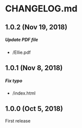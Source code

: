 # CHANGELOG.md

## 1.0.2 (Nov 19, 2018)

##### Update PDF file
* /Ellie.pdf

## 1.0.1 (Nov 8, 2018)

##### Fix typo
* /index.html

## 1.0.0 (Oct 5, 2018)

First release
